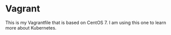 # Vagrant

This is my Vagrantfile that is based on CentOS 7. I am using this one to learn more about Kubernetes.
